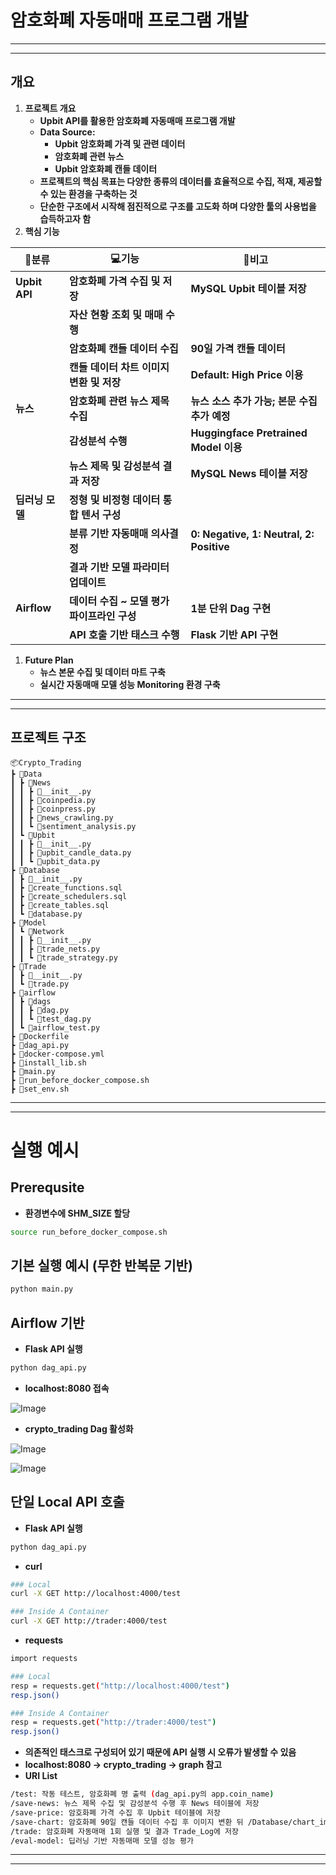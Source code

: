 # 암호화폐 자동매매 프로그램 개발

---

---

## 개요

1. **프로젝트 개요**
    - **Upbit API를 활용한 암호화폐 자동매매 프로그램 개발**
    - **Data Source:**
        - **Upbit 암호화폐 가격 및 관련 데이터**
        - **암호화폐 관련 뉴스**
        - **Upbit 암호화폐 캔들 데이터**
    - **프로젝트의 핵심 목표는 다양한 종류의 데이터를 효율적으로 수집, 적재, 제공할 수 있는 환경을 
    구축하는 것**
    - **단순한 구조에서 시작해 점진적으로 구조를 고도화 하며 다양한 툴의 사용법을 습득하고자 함**
2. **핵심 기능**

| **📃분류** | **💻기능** | **📒비고** |
| --- | --- | --- |
| **Upbit API** | **암호화폐 가격 수집 및 저장** | **MySQL Upbit 테이블 저장** |
|  | **자산 현황 조회 및 매매 수행** |  |
|  | **암호화폐 캔들 데이터 수집** | **90일 가격 캔들 데이터** |
|  | **캔들 데이터 차트 이미지 변환 및 저장** | **Default: High Price 이용** |
| **뉴스** | **암호화폐 관련 뉴스 제목 수집** | **뉴스 소스 추가 가능; 본문 수집 추가 예정** |
|  | **감성분석 수행** | **Huggingface Pretrained Model 이용** |
|  | **뉴스 제목 및 감성분석 결과 저장** | **MySQL News 테이블 저장** |
| **딥러닝 모델** | **정형 및 비정형 데이터 통합 텐서 구성** |  |
|  | **분류 기반 자동매매 의사결정** | **0: Negative, 1: Neutral, 2: Positive** |
|  | **결과 기반 모델 파라미터 업데이트** |  |
| **Airflow** | **데이터 수집 ~ 모델 평가 파이프라인 구성** | **1분 단위 Dag 구현** |
|  | **API 호출 기반 태스크 수행** | **Flask 기반 API 구현** |
1. **Future Plan**
    - **뉴스 본문 수집 및 데이터 마트 구축**
    - **실시간 자동매매 모델 성능 Monitoring 환경 구축**

---

---

## 프로젝트 구조

```
📦Crypto_Trading
┣ 📂Data
┃ ┣ 📂News
┃ ┃ ┣ 📜__init__.py
┃ ┃ ┣ 📜coinpedia.py
┃ ┃ ┣ 📜coinpress.py
┃ ┃ ┣ 📜news_crawling.py
┃ ┃ ┗ 📜sentiment_analysis.py
┃ ┗ 📂Upbit
┃ ┃ ┣ 📜__init__.py
┃ ┃ ┣ 📜upbit_candle_data.py
┃ ┃ ┗ 📜upbit_data.py
┣ 📂Database
┃ ┣ 📜__init__.py
┃ ┣ 📜create_functions.sql
┃ ┣ 📜create_schedulers.sql
┃ ┣ 📜create_tables.sql
┃ ┗ 📜database.py
┣ 📂Model
┃ ┗ 📂Network
┃ ┃ ┣ 📜__init__.py
┃ ┃ ┣ 📜trade_nets.py
┃ ┃ ┗ 📜trade_strategy.py
┣ 📂Trade
┃ ┣ 📜__init__.py
┃ ┗ 📜trade.py
┣ 📂airflow
┃ ┣ 📂dags
┃ ┃ ┣ 📜dag.py
┃ ┃ ┗ 📜test_dag.py
┃ ┗ 📜airflow_test.py
┣ 📜Dockerfile
┣ 📜dag_api.py
┣ 📜docker-compose.yml
┣ 📜install_lib.sh
┣ 📜main.py
┣ 📜run_before_docker_compose.sh
┣ 📜set_env.sh
```

---

---

# 실행 예시

## Prerequsite

- **환경변수에 SHM_SIZE 할당**

```bash
source run_before_docker_compose.sh
```

## 기본 실행 예시 (무한 반복문 기반)

```bash
python main.py
```

## Airflow 기반

- **Flask API 실행**

```bash
python dag_api.py
```

- **localhost:8080 접속**

![Image](https://github.com/user-attachments/assets/4c20387b-0e2b-4c7c-85f6-ea0034637500)

- **crypto_trading Dag 활성화**

![Image](https://github.com/user-attachments/assets/52b6a19a-0bbb-43e0-88be-62b595d3d7f2)

![Image](https://github.com/user-attachments/assets/dc5abff5-5c4b-4604-bb8e-1385569d84f6)

## 단일 Local API 호출

- **Flask API 실행**

```bash
python dag_api.py
```

- **curl**

```bash
### Local
curl -X GET http://localhost:4000/test

### Inside A Container
curl -X GET http://trader:4000/test
```

- **requests**

```bash
import requests

### Local
resp = requests.get("http://localhost:4000/test")
resp.json()

### Inside A Container
resp = requests.get("http://trader:4000/test")
resp.json()
```

- **의존적인 태스크로 구성되어 있기 때문에 API 실행 시 오류가 발생할 수 있음**
- **localhost:8080 → crypto_trading → graph 참고**
- **URI List**

```bash
/test: 작동 테스트, 암호화폐 명 출력 (dag_api.py의 app.coin_name)
/save-news: 뉴스 제목 수집 및 감성분석 수행 후 News 테이블에 저장
/save-price: 암호화폐 가격 수집 후 Upbit 테이블에 저장
/save-chart: 암호화폐 90일 캔들 데이터 수집 후 이미지 변환 뒤 /Database/chart_images에 저장
/trade: 암호화폐 자동매매 1회 실행 및 결과 Trade_Log에 저장
/eval-model: 딥러닝 기반 자동매매 모델 성능 평가
```

---

---
